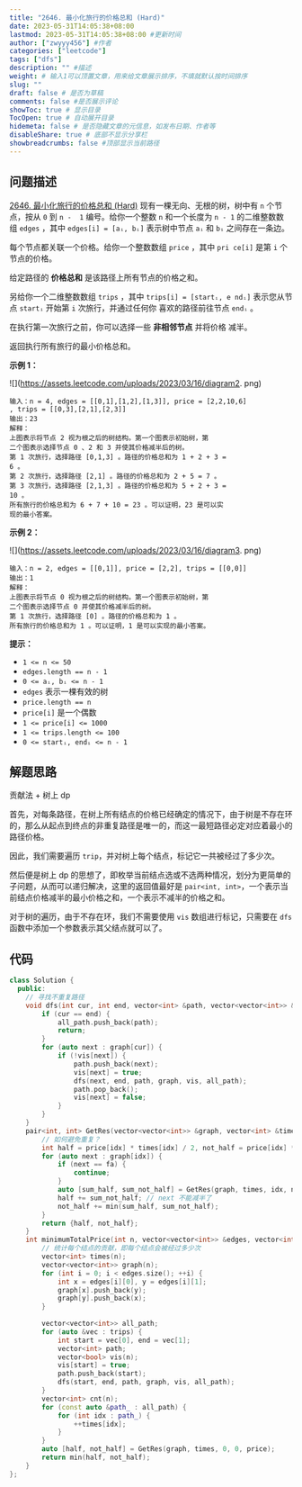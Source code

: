 ```yaml
---
title: "2646. 最小化旅行的价格总和 (Hard)"
date: 2023-05-31T14:05:38+08:00
lastmod: 2023-05-31T14:05:38+08:00 #更新时间
author: ["zwyyy456"] #作者
categories: ["leetcode"]
tags: ["dfs"]
description: "" #描述
weight: # 输入1可以顶置文章，用来给文章展示排序，不填就默认按时间排序
slug: ""
draft: false # 是否为草稿
comments: false #是否展示评论
showToc: true # 显示目录
TocOpen: true # 自动展开目录
hidemeta: false # 是否隐藏文章的元信息，如发布日期、作者等
disableShare: true # 底部不显示分享栏
showbreadcrumbs: false #顶部显示当前路径
---
```

## 问题描述
[2646. 最小化旅行的价格总和 (Hard)](https://leetcode.cn/problems/minimize-the-total-price-of-the-trips/)
现有一棵无向、无根的树，树中有 `n` 个节点，按从 `0` 到 `n - 
1` 编号。给你一个整数 `n` 和一个长度为 `n - 1` 的二维整数数
组 `edges` ，其中 `edges[i] = [aᵢ, bᵢ]` 表示树中节点 `aᵢ` 和
`bᵢ` 之间存在一条边。

每个节点都关联一个价格。给你一个整数数组 `price` ，其中 `pri
ce[i]` 是第 `i` 个节点的价格。

给定路径的 **价格总和** 是该路径上所有节点的价格之和。

另给你一个二维整数数组 `trips` ，其中 `trips[i] = [startᵢ, e
ndᵢ]` 表示您从节点 `startᵢ` 开始第 `i` 次旅行，并通过任何你
喜欢的路径前往节点 `endᵢ` 。

在执行第一次旅行之前，你可以选择一些 **非相邻节点** 并将价格
减半。

返回执行所有旅行的最小价格总和。

**示例 1：**

![](https://assets.leetcode.com/uploads/2023/03/16/diagram2.
png)

```
输入：n = 4, edges = [[0,1],[1,2],[1,3]], price = [2,2,10,6]
, trips = [[0,3],[2,1],[2,3]]
输出：23
解释：
上图表示将节点 2 视为根之后的树结构。第一个图表示初始树，第
二个图表示选择节点 0 、2 和 3 并使其价格减半后的树。
第 1 次旅行，选择路径 [0,1,3] 。路径的价格总和为 1 + 2 + 3 =
6 。
第 2 次旅行，选择路径 [2,1] 。路径的价格总和为 2 + 5 = 7 。
第 3 次旅行，选择路径 [2,1,3] 。路径的价格总和为 5 + 2 + 3 =
10 。
所有旅行的价格总和为 6 + 7 + 10 = 23 。可以证明，23 是可以实
现的最小答案。
```

**示例 2：**

![](https://assets.leetcode.com/uploads/2023/03/16/diagram3.
png)

```
输入：n = 2, edges = [[0,1]], price = [2,2], trips = [[0,0]]
输出：1
解释：
上图表示将节点 0 视为根之后的树结构。第一个图表示初始树，第
二个图表示选择节点 0 并使其价格减半后的树。
第 1 次旅行，选择路径 [0] 。路径的价格总和为 1 。
所有旅行的价格总和为 1 。可以证明，1 是可以实现的最小答案。

```

**提示：**

- `1 <= n <= 50`
- `edges.length == n - 1`
- `0 <= aᵢ, bᵢ <= n - 1`
- `edges` 表示一棵有效的树
- `price.length == n`
- `price[i]` 是一个偶数
- `1 <= price[i] <= 1000`
- `1 <= trips.length <= 100`
- `0 <= startᵢ, endᵢ <= n - 1`

## 解题思路
贡献法 + 树上 dp

首先，对每条路径，在树上所有结点的价格已经确定的情况下，由于树是不存在环的，那么从起点到终点的非重复路径是唯一的，而这一最短路径必定对应着最小的路径价格。

因此，我们需要遍历 `trip`，并对树上每个结点，标记它一共被经过了多少次。

然后便是树上 dp 的思想了，即枚举当前结点选或不选两种情况，划分为更简单的子问题，从而可以递归解决，这里的返回值最好是 `pair<int, int>`，一个表示当前结点价格减半的最小价格之和，一个表示不减半的价格之和。

对于树的遍历，由于不存在环，我们不需要使用 `vis` 数组进行标记，只需要在 `dfs` 函数中添加一个参数表示其父结点就可以了。

## 代码
```cpp
class Solution {
  public:
    // 寻找不重复路径
    void dfs(int cur, int end, vector<int> &path, vector<vector<int>> &graph, vector<bool> &vis, vector<vector<int>> &all_path) {
        if (cur == end) {
            all_path.push_back(path);
            return;
        }
        for (auto next : graph[cur]) {
            if (!vis[next]) {
                path.push_back(next);
                vis[next] = true;
                dfs(next, end, path, graph, vis, all_path);
                path.pop_back();
                vis[next] = false;
            }
        }
    }
    pair<int, int> GetRes(vector<vector<int>> &graph, vector<int> &times, int fa, int idx, vector<int> &price) {
        // 如何避免重复？
        int half = price[idx] * times[idx] / 2, not_half = price[idx] * times[idx];
        for (auto next : graph[idx]) {
            if (next == fa) {
                continue;
            }
            auto [sum_half, sum_not_half] = GetRes(graph, times, idx, next, price);
            half += sum_not_half; // next 不能减半了
            not_half += min(sum_half, sum_not_half);
        }
        return {half, not_half};
    }
    int minimumTotalPrice(int n, vector<vector<int>> &edges, vector<int> &price, vector<vector<int>> &trips) {
        // 统计每个结点的贡献，即每个结点会被经过多少次
        vector<int> times(n);
        vector<vector<int>> graph(n);
        for (int i = 0; i < edges.size(); ++i) {
            int x = edges[i][0], y = edges[i][1];
            graph[x].push_back(y);
            graph[y].push_back(x);
        }
        
        vector<vector<int>> all_path;
        for (auto &vec : trips) {
            int start = vec[0], end = vec[1];
            vector<int> path;
            vector<bool> vis(n);
            vis[start] = true;
            path.push_back(start);
            dfs(start, end, path, graph, vis, all_path);
        }
        vector<int> cnt(n);
        for (const auto &path_ : all_path) {
            for (int idx : path_) {
                ++times[idx];
            }
        }
        auto [half, not_half] = GetRes(graph, times, 0, 0, price);
        return min(half, not_half);
    }
};
```
